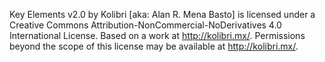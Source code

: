 Key Elements v2.0 by Kolibri [aka: Alan R. Mena Basto] 
is licensed under a Creative Commons Attribution-NonCommercial-NoDerivatives 4.0 International License.
Based on a work at http://kolibri.mx/.
Permissions beyond the scope of this license may be available at http://kolibri.mx/.